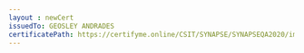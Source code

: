 ```yaml
--- 
layout : newCert 
issuedTo: GEOSLEY ANDRADES
certificatePath: https://certifyme.online/CSIT/SYNAPSE/SYNAPSEQA2020/img/cert/award/GEOSLEYANDRADES_e338d.png
--- 
```

